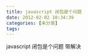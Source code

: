 ```yaml
---
title: javascript 闭包是个问题
date: 2012-02-02 10:34:39
categories: [未分类]
tags:
---
```

javascript 闭包是个问题
带解决